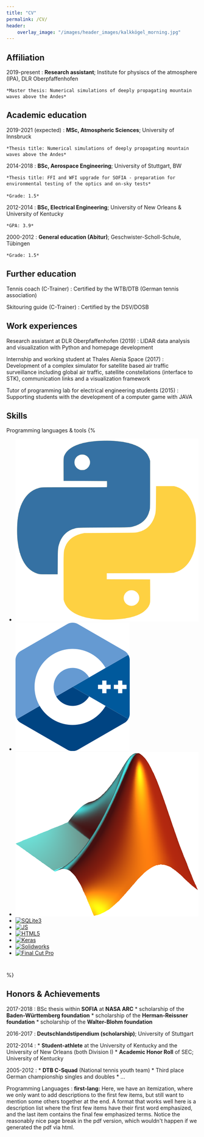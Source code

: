 ```yaml
---
title: "CV"
permalink: /CV/
header: 
    overlay_image: "/images/header_images/kalkkögel_morning.jpg"
---
```


<!--
Michael Binder
============



-->

Affiliation
---------
2019-present
:   **Research assistant**; Institute for physiscs of the atmosphere (IPA), DLR Oberpfaffenhofen
    
    *Master thesis: Numerical simulations of deeply propagating mountain waves above the Andes*

Academic education
---------

2019-2021 (expected)
:   **MSc, Atmospheric Sciences**; University of Innsbruck
    
    *Thesis title: Numerical simulations of deeply propagating mountain waves above the Andes*


2014-2018
:   **BSc, Aerospace Engineering**; University of Stuttgart, BW
    
    *Thesis title: FFI and WFI upgrade for SOFIA - preparation for environmental testing of the optics and on-sky tests*
    
    *Grade: 1.5*

2012-2014
:   **BSc, Electrical Engineering**; University of New Orleans & University of Kentucky

    *GPA: 3.9*

2000-2012
:   **General education (Abitur)**; Geschwister-Scholl-Schule, Tübingen

    *Grade: 1.5*


Further education
----------

Tennis coach (C-Trainer)
:   Certified by the WTB/DTB (German tennis association)

Skitouring guide (C-Trainer)
:   Certified by the DSV/DOSB


Work experiences
--------------------

Research assistant at DLR Oberpfaffenhofen (2019)
:   LIDAR data analysis and visualization with Python and homepage development 

Internship and working student at Thales Alenia Space (2017)
:   Development of a complex simulator for satellite based air traffic surveillance including global air traffic, satellite constellations (interface to STK), communication links and a visualization framework

Tutor of programming lab for electrical engineering students (2015)
:   Supporting students with the development of a computer game with JAVA


Skills
--------------------
Programming languages & tools
{%
    <ul class="list-inline dev-icons"  style="padding-bottom: 20pt">
        <li class="list-inline-item">
        <a href="https://www.python.org"  >
            <img src="images/icons/python.png" class="icon" alt="Python">
        </a>
        </li>
        <li class="list-inline-item">
        <a href="https://isocpp.org"  >
            <img src="images/icons/cplusplus.png" class="icon" alt="C++">
        </a>
        </li>
        <li class="list-inline-item">
        <a href="https://www.mathworks.com/products/matlab.html"  >
            <img src="images/icons/matlab.png" class="icon" alt="Matlab">
        </a>
        </li>
        <li class="list-inline-item">
        <a href="https://www.sqlite.org/index.html"  >
            <img src="icons/sqlite.png" class="icon" alt="SQLite3">
        </a>
        </li>
        <li class="list-inline-item">
        <a href="https://en.wikipedia.org/wiki/JavaScript"  >
            <img src="icons/javascript.svg" class="icon" alt="JS">
        </a>
        </li>
        <li class="list-inline-item">
        <a href="https://www.w3.org/TR/html53/"  >
            <img src="icons/html5.png" class="icon" alt="HTML5">
        </a>
        </li>
        <li class="list-inline-item">
        <a href="https://keras.io"  >
            <img src="icons/keras.png" class="icon" alt="Keras">
        </a>
        </li>
        <li class="list-inline-item">
        <a href="https://www.solidworks.com"  >
            <img src="icons/Solidworks.png" class="icon" alt="Solidworks">
        </a>
        </li>
        <li class="list-inline-item">
        <a href="https://www.apple.com/final-cut-pro/"  >
            <img src="icons/finalcut.png" class="icon" alt="Final Cut Pro">
        </a>
        </li>
    </ul>
%}


Honors & Achievements
--------------------

2017-2018
:   BSc thesis within **SOFIA** at **NASA ARC**
    * scholarship of the **Baden-Württemberg foundation**
    * scholarship of the **Herman-Reissner foundation**
    * scholarship of the **Walter-Blohm foundation**

2016-2017
:   **Deutschlandstipendium (scholarship)**; University of Stuttgart
    

2012-2014
:   * **Student-athlete** at the University of Kentucky and the University of New Orleans (both Division I)
    * **Academic Honor Roll** of SEC; University of Kentucky

2005-2012
:   * **DTB C-Squad** (National tennis youth team)
    * Third place German championship singles and doubles
    * ...



Programming Languages
:   **first-lang:** Here, we have an itemization, where we only want
    to add descriptions to the first few items, but still want to
    mention some others together at the end. A format that works well
    here is a description list where the first few items have their
    first word emphasized, and the last item contains the final few
    emphasized terms. Notice the reasonably nice page break in the pdf
    version, which wouldn't happen if we generated the pdf via html.



[ref]: https://github.com/githubuser/superlongprojectname

